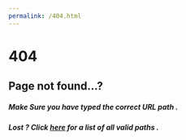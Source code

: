 ```yaml
---
permalink: /404.html
---
```


# 404 
## Page not found...?


##### Make Sure you have typed the correct URL path . 
##### Lost ? Click [here](https://shreyanshnarwe1.github.io/paths) for a list of all valid paths .
